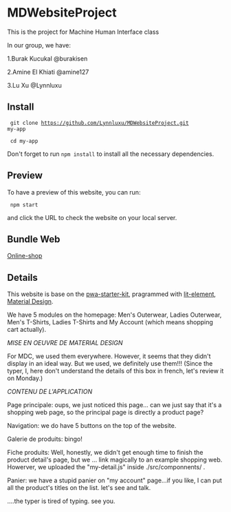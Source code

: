 # MDWebsiteProject
This is the project for Machine Human Interface class

In our group, we have:

1.Burak Kucukal @burakisen

2.Amine El Khiati @amine127

3.Lu Xu @Lynnluxu

## Install

<code> git clone https://github.com/Lynnluxu/MDWebsiteProject.git my-app</code>

<code> cd my-app </code>

Don't forget to run <code>npm install</code> to install all the necessary dependencies.

## Preview

To have a preview of this website, you can run:

<code> npm start</code>

and click the URL to check the website on your local server.

## Bundle Web

[Online-shop](https://online-shop-final-2019.appspot.com/)


## Details

This website is base on the [pwa-starter-kit](https://github.com/Polymer/pwa-starter-kit), pragrammed with [lit-element](https://github.com/Polymer/lit-element), [Material Design](https://material.io/).

We have 5 modules on the homepage: Men's Outerwear, Ladies Outerwear, Men's T-Shirts, Ladies T-Shirts and My Account (which means shopping cart actually).

*MISE EN OEUVRE DE MATERIAL DESIGN*

For MDC, we used them everywhere. However, it seems that they didn't display in an ideal way. 
But we used, we definitely use them!!! (Since the typer, I, here don't understand the details of this box in french, let's review it on Monday.)

*CONTENU DE L'APPLICATION*

Page principale: oups, we just noticed this page... can we just say that it's a shopping web page, so the principal page is directly a product page? 

Navigation: we do have 5 buttons on the top of the website.

Galerie de produits: bingo!

Fiche produits: Well, honestly, we didn't get enough time to finish the product detail's page, but we ... link magically to an example shopping web. Howerver, we uploaded the "my-detail.js" inside ./src/componnents/ .

Panier: we have a stupid panier on "my account" page...if you like, I can put all the product's titles on the list. let's see and talk.

....the typer is tired of typing. see you.




